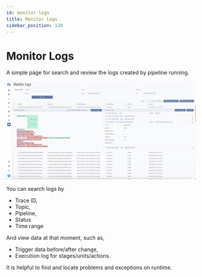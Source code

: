 ```yaml
---
id: monitor-logs  
title: Monitor Logs  
sidebar_position: 120
---
```


# Monitor Logs

A simple page for search and review the logs created by pipeline running.

![Monitor Logs](images/monitor-logs.png)

You can search logs by

- Trace ID,
- Topic,
- Pipeline,
- Status
- Time range

And view data at that moment, such as,

- Trigger data before/after change,
- Execution log for stages/units/actions.

It is helpful to find and locate problems and exceptions on runtime.